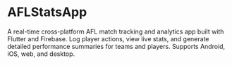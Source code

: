 # AFLStatsApp
A real-time cross-platform AFL match tracking and analytics app built with Flutter and Firebase. Log player actions, view live stats, and generate detailed performance summaries for teams and players. Supports Android, iOS, web, and desktop.
